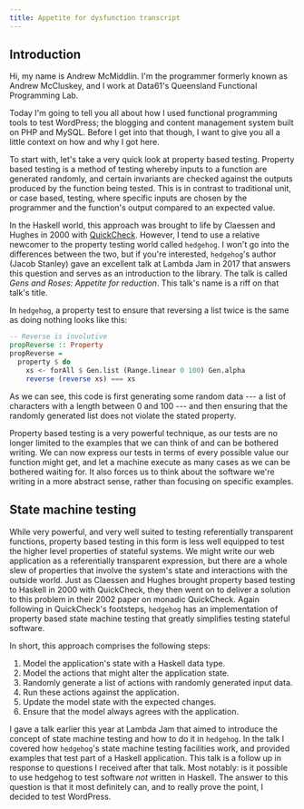 ```yaml
---
title: Appetite for dysfunction transcript
---
```


## Introduction

Hi, my name is Andrew McMiddlin. I'm the programmer formerly known as Andrew McCluskey, and I work
at Data61's Queensland Functional Programming Lab.

Today I'm going to tell you all about how I used functional programming tools to test WordPress;
the blogging and content management system built on PHP and MySQL. Before I get into that though, I
want to give you all a little context on how and why I got here.

To start with, let's take a very quick look at property based testing. Property based testing is a
method of testing whereby inputs to a function are generated randomly, and certain invariants are
checked against the outputs produced by the function being tested. This is in contrast to
traditional unit, or case based, testing, where specific inputs are chosen by the programmer and the
function's output compared to an expected value.

In the Haskell world, this approach was brought to life by Claessen and Hughes in 2000 with
[QuickCheck](http://www.cse.chalmers.se/~rjmh/QuickCheck/). However, I tend to use a relative
newcomer to the property testing world called `hedgehog`. I won't go into the differences between
the two, but if you're interested, `hedgehog`'s author (Jacob Stanley) gave an excellent talk at
Lambda Jam in 2017 that answers this question and serves as an introduction to the library. The talk
is called _Gens and Roses: Appetite for reduction_. This talk's name is a riff on that talk's title.

In `hedgehog`, a property test to ensure that reversing a list twice is the same as doing nothing
looks like this:

```haskell
-- Reverse is involutive
propReverse :: Property
propReverse =
  property $ do
    xs <- forAll $ Gen.list (Range.linear 0 100) Gen.alpha
    reverse (reverse xs) === xs
```

As we can see, this code is first generating some random data --- a list of characters with a length
between 0 and 100 --- and then ensuring that the randomly generated list does not violate the stated
property.

Property based testing is a very powerful technique, as our tests are no longer limited to the
examples that we can think of and can be bothered writing. We can now express our tests in terms of
every possible value our function might get, and let a machine execute as many cases as we can be
bothered waiting for. It also forces us to think about the software we're writing in a more abstract
sense, rather than focusing on specific examples.

## State machine testing

While very powerful, and very well suited to testing referentially transparent functions, property
based testing in this form is less well equipped to test the higher level properties of stateful
systems. We might write our web application as a referentially transparent expression, but there are
a whole slew of properties that involve the system's state and interactions with the outside world.
Just as Claessen and Hughes brought property based testing to Haskell in 2000 with QuickCheck, they
then went on to deliver a solution to this problem in their 2002 paper on monadic QuickCheck. Again
following in QuickCheck's footsteps, `hedgehog` has an implementation of property based state
machine testing that greatly simplifies testing stateful software.

In short, this approach comprises the following steps:

1. Model the application's state with a Haskell data type.
2. Model the actions that might alter the application state.
3. Randomly generate a list of actions with randomly generated input data.
4. Run these actions against the application.
5. Update the model state with the expected changes.
6. Ensure that the model always agrees with the application.

I gave a talk earlier this year at Lambda Jam that aimed to introduce the concept of state machine
testing and how to do it in `hedgehog`. In the talk I covered how `hedgehog`'s state machine testing
facilities work, and provided examples that test part of a Haskell application. This talk is a
follow up in response to questions I received after that talk. Most notably: is it possible to use
hedgehog to test software _not_ written in Haskell. The answer to this question is that it most
definitely can, and to really prove the point, I decided to test WordPress.

## 



